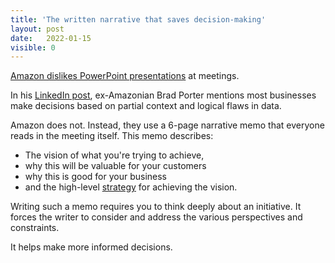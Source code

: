 ```yaml
---
title: 'The written narrative that saves decision-making'
layout: post
date:   2022-01-15
visible: 0
---
```


[Amazon dislikes PowerPoint presentations](https://conorneill.com/2012/11/30/amazon-staff-meetings-no-powerpoint/) at meetings. 

In his [LinkedIn post](https://www.linkedin.com/pulse/beauty-amazons-6-pager-brad-porter/), ex-Amazonian Brad Porter mentions most businesses make decisions based on partial context and logical flaws in data.

Amazon does not. Instead, they use a 6-page narrative memo that everyone reads in the meeting itself. This memo describes:
- The vision of what you're trying to achieve,
- why this will be valuable for your customers
- why this is good for your business
- and the high-level [strategy](../strategy-is-seriously-misunderstood) for achieving the vision.

Writing such a memo requires you to think deeply about an initiative. It forces the writer to consider and address the various perspectives and constraints.

It helps make more informed decisions.